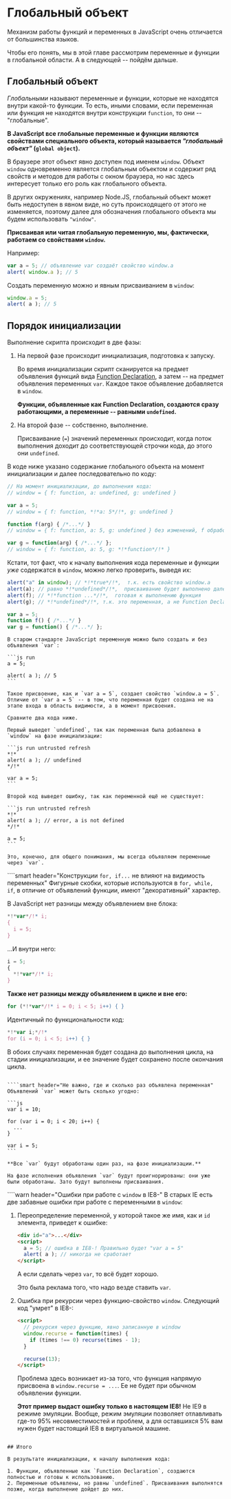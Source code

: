 # Глобальный объект

Механизм работы функций и переменных в JavaScript очень отличается от большинства языков.

Чтобы его понять, мы в этой главе рассмотрим переменные и функции в глобальной области. А в следующей -- пойдём дальше.

## Глобальный объект

*Глобальными* называют переменные и функции, которые не находятся внутри какой-то функции. То есть, иными словами, если переменная или функция не находятся внутри конструкции `function`, то они -- "глобальные".

**В JavaScript все глобальные переменные и функции являются свойствами специального объекта, который называется *"глобальный объект"* (`global object`).**

В браузере этот объект явно доступен под именем `window`. Объект `window` одновременно является глобальным объектом и содержит ряд свойств и методов для работы с окном браузера, но нас здесь интересует только его роль как глобального объекта.

В других окружениях, например Node.JS, глобальный объект может быть недоступен в явном виде, но суть происходящего от этого не изменяется, поэтому далее для обозначения глобального объекта мы будем использовать `"window"`.

**Присваивая или читая глобальную переменную, мы, фактически, работаем со свойствами `window`.**

Например:

```js run untrusted refresh no-strict
var a = 5; // объявление var создаёт свойство window.a
alert( window.a ); // 5
```

Создать переменную можно и явным присваиванием в `window`:

```js run untrusted refresh
window.a = 5;
alert( a ); // 5
```

## Порядок инициализации

Выполнение скрипта происходит в две фазы:

1. На первой фазе происходит инициализация, подготовка к запуску.

    Во время инициализации скрипт сканируется на предмет объявления функций вида [Function Declaration](/function-declaration-expression), а затем -- на предмет объявления переменных `var`. Каждое такое объявление добавляется в `window`.

    **Функции, объявленные как Function Declaration, создаются сразу работающими, а переменные -- равными `undefined`.**
2. На второй фазе -- собственно, выполнение.

    Присваивание (`=`) значений переменных происходит, когда поток выполнения доходит до соответствующей строчки кода, до этого они `undefined`.

В коде ниже указано содержание глобального объекта на момент инициализации и далее последовательно по коду:

```js
// На момент инициализации, до выполнения кода:
// window = { f: function, a: undefined, g: undefined }

var a = 5;
// window = { f: function, *!*a: 5*/!*, g: undefined }

function f(arg) { /*...*/ }
// window = { f: function, a: 5, g: undefined } без изменений, f обработана ранее

var g = function(arg) { /*...*/ };
// window = { f: function, a: 5, g: *!*function*/!* }
```

Кстати, тот факт, что к началу выполнения кода переменные и функции *уже* содержатся в `window`, можно легко проверить, выведя их:

```js run untrusted refresh
alert("a" in window); // *!*true*/!*,  т.к. есть свойство window.a
alert(a); // равно *!*undefined*/!*,  присваивание будет выполнено далее
alert(f); // *!*function ...*/!*,  готовая к выполнению функция
alert(g); // *!*undefined*/!*, т.к. это переменная, а не Function Declaration

var a = 5;
function f() { /*...*/ }
var g = function() { /*...*/ };
```

````smart header="Присвоение переменной без объявления"
В старом стандарте JavaScript переменную можно было создать и без объявления `var`:

```js run
a = 5;

alert( a ); // 5
```

Такое присвоение, как и `var a = 5`, создает свойство `window.a = 5`. Отличие от `var a = 5` -- в том, что переменная будет создана не на этапе входа в область видимости, а в момент присвоения.

Сравните два кода ниже.

Первый выведет `undefined`, так как переменная была добавлена в `window` на фазе инициализации:

```js run untrusted refresh
*!*
alert( a ); // undefined
*/!*

var a = 5;
```

Второй код выведет ошибку, так как переменной ещё не существует:

```js run untrusted refresh
*!*
alert( a ); // error, a is not defined
*/!*

a = 5;
```

Это, конечно, для общего понимания, мы всегда объявляем переменные через `var`.
````

````smart header="Конструкции `for, if...` не влияют на видимость переменных"
Фигурные скобки, которые используются в `for, while, if`, в отличие от объявлений функции, имеют "декоративный" характер.

В JavaScript нет разницы между объявлением вне блока:

```js
*!*var*/!* i;
{
  i = 5;
}
```

...И внутри него:

```js
i = 5;
{
  *!*var*/!* i;
}
```

**Также нет разницы между объявлением в цикле и вне его:**

```js run untrusted refresh
for (*!*var*/!* i = 0; i < 5; i++) { }
```

Идентичный по функциональности код:

```js run untrusted refresh
*!*var i;*/!*
for (i = 0; i < 5; i++) { }
```

В обоих случаях переменная будет создана до выполнения цикла, на стадии инициализации, и ее значение будет сохранено после окончания цикла.
````

````smart header="Не важно, где и сколько раз объявлена переменная"
Объявлений `var` может быть сколько угодно:

```js
var i = 10;

for (var i = 0; i < 20; i++) {
  ...
}

var i = 5;
```

**Все `var` будут обработаны один раз, на фазе инициализации.**

На фазе исполнения объявления `var` будут проигнорированы: они уже были обработаны. Зато будут выполнены присваивания.
````

````warn header="Ошибки при работе с `window` в IE8-"
В старых IE есть две забавные ошибки при работе с переменными в `window`:

1. Переопределение переменной, у которой такое же имя, как и `id` элемента, приведет к ошибке:

    ```html run
    <div id="a">...</div>
    <script>
      a = 5; // ошибка в IE8-! Правильно будет "var a = 5"
      alert( a ); // никогда не сработает
    </script>
    ```

    А если сделать через `var`, то всё будет хорошо.

    Это была реклама того, что надо везде ставить `var`.
2. Ошибка при рекурсии через функцию-свойство `window`. Следующий код "умрет" в IE8-:

    ```html run height=0
    <script>
      // рекурсия через функцию, явно записанную в window
      window.recurse = function(times) {
        if (times !== 0) recurse(times - 1);
      }

      recurse(13);
    </script>
    ```

    Проблема здесь возникает из-за того, что функция напрямую присвоена в `window.recurse = ...`. Ее не будет при обычном объявлении функции.

    **Этот пример выдаст ошибку только в настоящем IE8!** Не IE9 в режиме эмуляции. Вообще, режим эмуляции позволяет отлавливать где-то 95% несовместимостей и проблем, а для оставшихся 5% вам нужен будет настоящий IE8 в виртуальной машине.
````

## Итого

В результате инициализации, к началу выполнения кода:

1. Функции, объявленные как `Function Declaration`, создаются полностью и готовы к использованию.
2. Переменные объявлены, но равны `undefined`. Присваивания выполнятся позже, когда выполнение дойдет до них.

